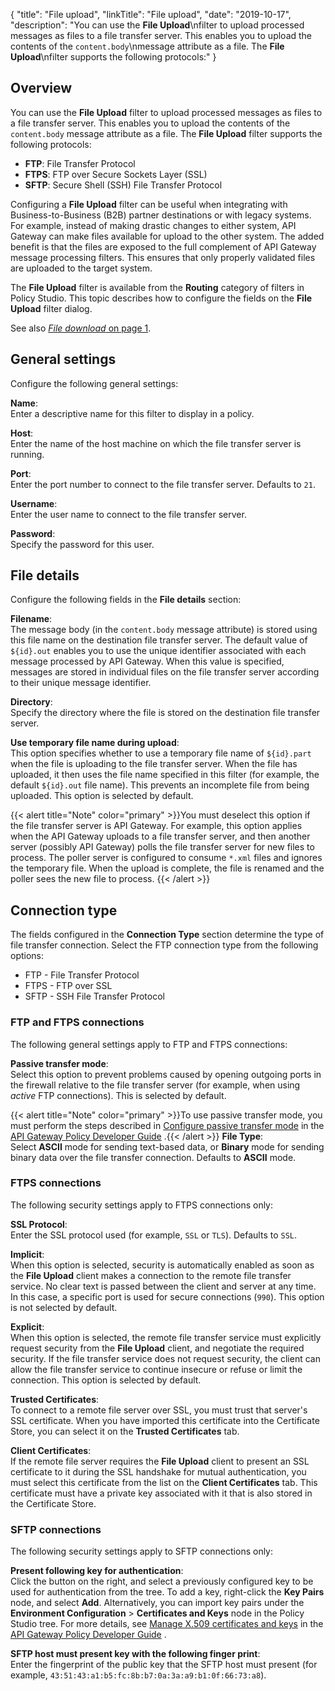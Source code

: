 {
"title": "File upload",
"linkTitle": "File upload",
"date": "2019-10-17",
"description": "You can use the **File Upload**\\nfilter to upload processed messages as files to a file transfer server. This enables you to upload the contents of the `content.body`\\nmessage attribute as a file. The **File Upload**\\nfilter supports the following protocols:"
}
﻿
<div id="p_connection_ftp_upload_overview">

Overview
--------

You can use the **File Upload**
filter to upload processed messages as files to a file transfer server. This enables you to upload the contents of the `content.body`
message attribute as a file. The **File Upload**
filter supports the following protocols:

-   **FTP**: File Transfer Protocol
-   **FTPS**: FTP over Secure Sockets Layer (SSL)
-   **SFTP**: Secure Shell (SSH) File Transfer Protocol

Configuring a **File Upload**
filter can be useful when integrating with Business-to-Business (B2B) partner destinations or with legacy systems. For example, instead of making drastic changes to either system, API Gateway can make files available for upload to the other system. The added benefit is that the files are exposed to the full complement of API Gateway message processing filters. This ensures that only properly validated files are uploaded to the target system.

The **File Upload**
filter is available from the **Routing**
category of filters in Policy Studio. This topic describes how to configure the fields on the **File Upload**
filter dialog.

See also [*File download* on page 1](connection_ftp_download.htm).

</div>

<div id="p_connection_ftp_upload_general">

General settings
----------------

Configure the following general settings:

**Name**:\
Enter a descriptive name for this filter to display in a policy.

**Host**:\
Enter the name of the host machine on which the file transfer server is running.

**Port**:\
Enter the port number to connect to the file transfer server. Defaults to `21`.

**Username**:\
Enter the user name to connect to the file transfer server.

**Password**:\
Specify the password for this user.

</div>

<div id="p_connection_ftp_upload_file">

File details
------------

Configure the following fields in the **File details**
section:

**Filename**:\
The message body (in the `content.body`
message attribute) is stored using this file name on the destination file transfer server. The default value of `${id}.out`
enables you to use the unique identifier associated with each message processed by API Gateway. When this value is specified, messages are stored in individual files on the file transfer server according to their unique message identifier.

**Directory**:\
Specify the directory where the file is stored on the destination file transfer server.

**Use temporary file name during upload**:\
This option specifies whether to use a temporary file name of `${id}.part`
when the file is uploading to the file transfer server. When the file has uploaded, it then uses the file name specified in this filter (for example, the default `${id}.out`
file name). This prevents an incomplete file from being uploaded. This option is selected by default.

{{< alert title="Note" color="primary" >}}You must deselect this option if the file transfer server is API Gateway. For example, this option applies when the API Gateway uploads to a file transfer server, and then another server (possibly API Gateway) polls the file transfer server for new files to process. The poller server is configured to consume `*.xml`
files and ignores the temporary file. When the upload is complete, the file is renamed and the poller sees the new file to process. {{< /alert >}}

</div>

<div id="p_connection_ftp_upload_cxn">

Connection type
---------------

The fields configured in the **Connection Type**
section determine the type of file transfer connection. Select the FTP connection type from the following options:

-   FTP - File Transfer Protocol
-   FTPS - FTP over SSL
-   SFTP - SSH File Transfer Protocol

</div>

<div id="p_connection_ftp_upload_ftp">

### FTP and FTPS connections

The following general settings apply to FTP and FTPS connections:

**Passive transfer mode**:\
Select this option to prevent problems caused by opening outgoing ports in the firewall relative to the file transfer server (for example, when using *active*
FTP connections). This is selected by default.

{{< alert title="Note" color="primary" >}}To use passive transfer mode, you must perform the steps described in
[Configure passive transfer mode](/csh?context=622&product=prod-api-gateway-77)
in the
[API Gateway Policy Developer Guide](/bundle/APIGateway_77_PolicyDevGuide_allOS_en_HTML5/)
.{{< /alert >}}
**File Type**:\
Select **ASCII**
mode for sending text-based data, or **Binary**
mode for sending binary data over the file transfer connection. Defaults to **ASCII**
mode.

</div>

<div id="p_connection_ftp_upload_cxn_ftps">

### FTPS connections

The following security settings apply to FTPS connections only:

**SSL Protocol**:\
Enter the SSL protocol used (for example, `SSL`
or `TLS`). Defaults to `SSL`.

**Implicit**:\
When this option is selected, security is automatically enabled as soon as the **File Upload**
client makes a connection to the remote file transfer service. No clear text is passed between the client and server at any time. In this case, a specific port is used for secure connections (`990`). This option is not selected by default.

**Explicit**:\
When this option is selected, the remote file transfer service must explicitly request security from the **File Upload**
client, and negotiate the required security. If the file transfer service does not request security, the client can allow the file transfer service to continue insecure or refuse or limit the connection. This option is selected by default.

**Trusted Certificates**:\
To connect to a remote file server over SSL, you must trust that server's SSL certificate. When you have imported this certificate into the Certificate Store, you can select it on the **Trusted Certificates**
tab.

**Client Certificates**:\
If the remote file server requires the **File Upload**
client to present an SSL certificate to it during the SSL handshake for mutual authentication, you must select this certificate from the list on the **Client Certificates**
tab. This certificate must have a private key associated with it that is also stored in the Certificate Store.

</div>

<div id="p_connection_ftp_upload_cxn_sftp">

### SFTP connections

The following security settings apply to SFTP connections only:

**Present following key for authentication**:\
Click the button on the right, and select a previously configured key to be used for authentication from the tree. To add a key, right-click the **Key Pairs**
node, and select **Add**. Alternatively, you can import key pairs under the **Environment Configuration** > **Certificates and Keys**
node in the Policy Studio tree. For more details, see
[Manage X.509 certificates and keys](/csh?context=619&product=prod-api-gateway-77)
in the
[API Gateway Policy Developer Guide](/bundle/APIGateway_77_PolicyDevGuide_allOS_en_HTML5/)
.

**SFTP host must present key with the following finger print**:\
Enter the fingerprint of the public key that the SFTP host must present (for example, `43:51:43:a1:b5:fc:8b:b7:0a:3a:a9:b1:0f:66:73:a8`).

</div>
